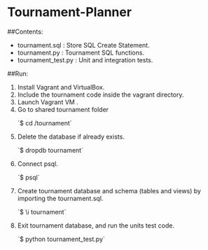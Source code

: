 # Tournament-Planner

##Contents:
- tournament.sql : Store SQL Create Statement.
- tournament.py : Tournament SQL functions.
- tournament_test.py : Unit and integration tests.


##Run:
1. Install Vagrant and VirtualBox.
2. Include the tournament code inside the vagrant directory.
3. Launch Vagrant VM .
4. Go to shared tournament folder 
   <p>`$ cd /tournament`</p>
5. Delete the database if already exists. 
   <p>`$ dropdb tournament`</p>
6. Connect psql.
   <p>`$ psql`</p>
6. Create tournament database and schema (tables and views) by importing the tournament.sql. 
   <p>`$ \i tournament`</p>
7. Exit tournament database, and run the units test code.
   <p>`$ python tournament_test.py`</p>
